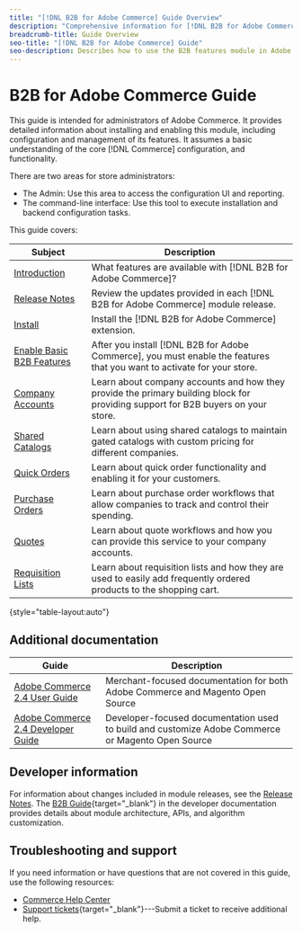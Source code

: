 ```yaml
---
title: "[!DNL B2B for Adobe Commerce] Guide Overview"
description: "Comprehensive information for [!DNL B2B for Adobe Commerce] administrators, including installation and configuration."
breadcrumb-title: Guide Overview
seo-title: "[!DNL B2B for Adobe Commerce] Guide"
seo-description: Describes how to use the B2B features module in Adobe Commerce.
---
```

# B2B for Adobe Commerce Guide

This guide is intended for administrators of Adobe Commerce. It provides detailed information about installing and enabling this module, including configuration and management of its features. It assumes a basic understanding of the core [!DNL Commerce] configuration, and functionality.

There are two areas for store administrators:

- The Admin: Use this area to access the configuration UI and reporting.
- The command-line interface: Use this tool to execute installation and backend configuration tasks.

This guide covers:

| Subject | Description |
| ------- | ----------- |
| [Introduction](introduction.md) | What features are available with [!DNL B2B for Adobe Commerce]?|
| [Release Notes](release-notes.md) | Review the updates provided in each [!DNL B2B for Adobe Commerce] module release. |
| [Install](install.md) | Install the [!DNL B2B for Adobe Commerce] extension.|
| [Enable Basic B2B Features](enable-basic-features.md) | After you install [!DNL B2B for Adobe Commerce], you must enable the features that you want to activate for your store. |
| [Company Accounts](account-companies.md) | Learn about company accounts and how they provide the primary building block for providing support for B2B buyers on your store. |
| [Shared Catalogs](catalog-shared.md) | Learn about using shared catalogs to maintain gated catalogs with custom pricing for different companies. |
| [Quick Orders](quick-order.md) | Learn about quick order functionality and enabling it for your customers. |
| [Purchase Orders](purchase-order-flow.md) | Learn about purchase order workflows that allow companies to track and control their spending. |
| [Quotes](quotes.md) | Learn about quote workflows and how you can provide this service to your company accounts. |
| [Requisition Lists](requisition-lists.md) | Learn about requisition lists and how they are used to easily add frequently ordered products to the shopping cart. |

{style="table-layout:auto"}

## Additional documentation

| Guide | Description |
|------ | ----------- |
| [Adobe Commerce 2.4 User Guide](https://docs.magento.com/user-guide/) | Merchant-focused documentation for both Adobe Commerce and Magento Open Source |
| [Adobe Commerce 2.4 Developer Guide](https://devdocs.magento.com/) | Developer-focused documentation used to build and customize Adobe Commerce or Magento Open Source |

## Developer information

For information about changes included in module releases, see the [Release Notes](release-notes.md). The [B2B Guide](https://devdocs.magento.com/guides/v2.4/b2b/bk-b2b.html){target="_blank"} in the developer documentation provides details about module architecture, APIs, and algorithm customization.

## Troubleshooting and support

If you need information or have questions that are not covered in this guide, use the following resources:

- [Commerce Help Center](https://support.magento.com/hc/en-us)
- [Support tickets](https://support.magento.com/hc/en-us/articles/360000913794#submit-ticket){target="_blank"}---Submit a ticket to receive additional help.
